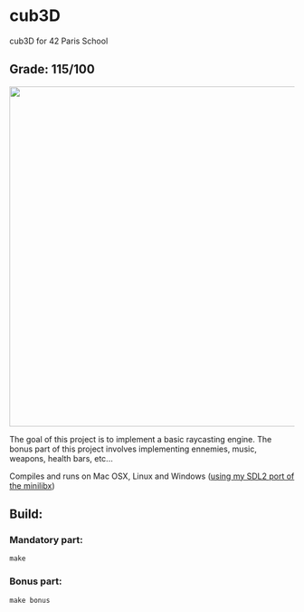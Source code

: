 
# cub3D
cub3D for 42 Paris School

## Grade: 115/100

<img src="https://media3.giphy.com/media/E73ie2IbznZ72XngSH/giphy.gif" width="800" height="600" />

The goal of this project is to implement a basic raycasting engine.
The bonus part of this project involves implementing ennemies, music, weapons, health bars, etc...

Compiles and runs on Mac OSX, Linux and Windows ([using my SDL2 port of the minilibx](https://github.com/Dirty-No/minilibx_windows))

## Build:

### Mandatory part:

    make
### Bonus part:

    make bonus

